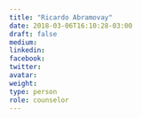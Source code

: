 ```yaml
---
title: "Ricardo Abramovay"
date: 2018-03-06T16:10:28-03:00
draft: false
medium:
linkedin:
facebook:
twitter:
avatar:
weight:
type: person
role: counselor
---
```

